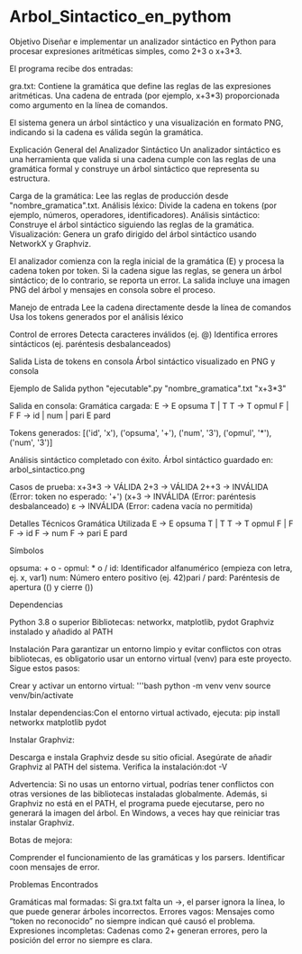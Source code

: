 # Arbol_Sintactico_en_pythom

Objetivo
Diseñar e implementar un analizador sintáctico en Python para procesar expresiones aritméticas simples, como 2+3 o x+3*3.

El programa recibe dos entradas:

gra.txt: Contiene la gramática que define las reglas de las expresiones aritméticas.
Una cadena de entrada (por ejemplo, x+3*3) proporcionada como argumento en la línea de comandos.

El sistema genera un árbol sintáctico y una visualización en formato PNG, indicando si la cadena es válida según la gramática.

Explicación General del Analizador Sintáctico
Un analizador sintáctico es una herramienta que valida si una cadena cumple con las reglas de una gramática formal y construye un árbol sintáctico que representa su estructura.

Carga de la gramática: Lee las reglas de producción desde "nombre_gramatica".txt.
Análisis léxico: Divide la cadena en tokens (por ejemplo, números, operadores, identificadores).
Análisis sintáctico: Construye el árbol sintáctico siguiendo las reglas de la gramática.
Visualización: Genera un grafo dirigido del árbol sintáctico usando NetworkX y Graphviz.

El analizador comienza con la regla inicial de la gramática (E) y procesa la cadena token por token. Si la cadena sigue las reglas, se genera un árbol sintáctico; de lo contrario, se reporta un error. La salida incluye una imagen PNG del árbol y mensajes en consola sobre el proceso.


Manejo de entrada
Lee la cadena directamente desde la línea de comandos
Usa los tokens generados por el análisis léxico

Control de errores
Detecta caracteres inválidos (ej. @)
Identifica errores sintácticos (ej. paréntesis desbalanceados)

Salida
Lista de tokens en consola
Árbol sintáctico visualizado en PNG y consola


Ejemplo de Salida
python "ejecutable".py "nombre_gramatica".txt "x+3*3"

Salida en consola:
Gramática cargada:
E -> E opsuma T | T
T -> T opmul F | F
F -> id | num | pari E pard

Tokens generados:
[('id', 'x'), ('opsuma', '+'), ('num', '3'), ('opmul', '*'), ('num', '3')]

Análisis sintáctico completado con éxito.
Árbol sintáctico guardado en: arbol_sintactico.png

Casos de prueba:
x+3*3 -> VÁLIDA
2+3 -> VÁLIDA
2++3 -> INVÁLIDA (Error: token no esperado: '+')
(x+3 -> INVÁLIDA (Error: paréntesis desbalanceado)
ε -> INVÁLIDA (Error: cadena vacía no permitida)

Detalles Técnicos
Gramática Utilizada
E -> E opsuma T | T
T -> T opmul F | F
F -> id 
F -> num 
F -> pari E pard

Símbolos

opsuma: + o -
opmul: * o /
id: Identificador alfanumérico (empieza con letra, ej. x, var1)
num: Número entero positivo (ej. 42)pari / pard: Paréntesis de apertura (() y cierre ())

Dependencias

Python 3.8 o superior
Bibliotecas: networkx, matplotlib, pydot
Graphviz instalado y añadido al PATH

Instalación
Para garantizar un entorno limpio y evitar conflictos con otras bibliotecas, es obligatorio usar un entorno virtual (venv) para este proyecto. Sigue estos pasos:

Crear y activar un entorno virtual:
'''bash
python -m venv venv
source venv/bin/activate


Instalar dependencias:Con el entorno virtual activado, ejecuta:
pip install networkx matplotlib pydot

Instalar Graphviz:

Descarga e instala Graphviz desde su sitio oficial.
Asegúrate de añadir Graphviz al PATH del sistema.
Verifica la instalación:dot -V



Advertencia: Si no usas un entorno virtual, podrías tener conflictos con otras versiones de las bibliotecas instaladas globalmente. Además, si Graphviz no está en el PATH, el programa puede ejecutarse, pero no generará la imagen del árbol. En Windows, a veces hay que reiniciar tras instalar Graphviz.

Botas de mejora:

Comprender el  funcionamiento de las gramáticas y los parsers.
Identificar coon mensajes de error.

Problemas Encontrados

Gramáticas mal formadas: Si gra.txt falta un ->, el parser ignora la línea, lo que puede generar árboles incorrectos.
Errores vagos: Mensajes como “token no reconocido” no siempre indican qué causó el problema.
Expresiones incompletas: Cadenas como 2+ generan errores, pero la posición del error no siempre es clara.
